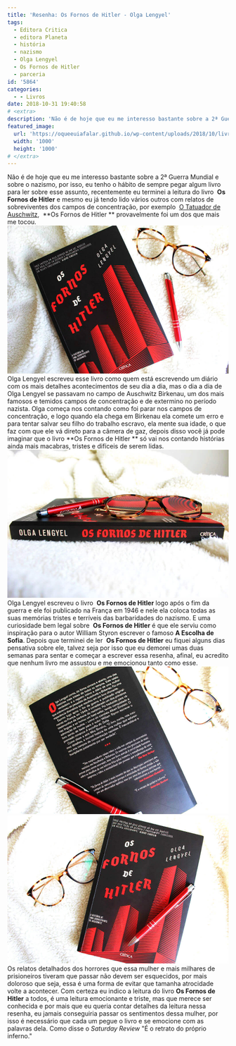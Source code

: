 ```yaml
---
title: 'Resenha: Os Fornos de Hitler - Olga Lengyel'
tags:
  - Editora Critica
  - editora Planeta
  - história
  - nazismo
  - Olga Lengyel
  - Os Fornos de Hitler
  - parceria
id: '5864'
categories:
  - - Livros
date: 2018-10-31 19:40:58
# <extra>
description: 'Não é de hoje que eu me interesso bastante sobre a 2ª Guerra Mundial e sobre o nazismo, por isso, eu tenho o hábito de sempre pegar algum livro para ler sobre esse assunto, recentemente eu terminei a leitura do livro  Os Fornos de Hitler  e mesmo eu já tendo lido vários outros com relatos de sobreviventes dos campos de concentração, por exemplo  O Tatuador de Auschwitz,  Os Fornos de Hitler  provavelmente foi um dos que mais me tocou. Olga Lengyel escreveu esse livro como quem está escrevendo um diário com os mais detalhes acontecimentos de seu dia a dia, mas o dia a dia de Olga Lengyel se passavam no campo de Auschwitz Birkenau, um dos mais famosos e temidos campos de concentração e de extermino no período nazista. Olga começa nos contando como foi parar nos campos de concentração, e &hellip;'
featured_image: 
  url: 'https://oqueeuiafalar.github.io/wp-content/uploads/2018/10/livro-os-fornos-de-hitler.jpg'
  width: '1000'
  height: '1000'
# </extra>
---
```


Não é de hoje que eu me interesso bastante sobre a 2ª Guerra Mundial e sobre o nazismo, por isso, eu tenho o hábito de sempre pegar algum livro para ler sobre esse assunto, recentemente eu terminei a leitura do livro  **Os Fornos de Hitler** e mesmo eu já tendo lido vários outros com relatos de sobreviventes dos campos de concentração, por exemplo  [O Tatuador de Auschwitz](http://natalia.blog.br/o-tatuador-de-auschwitz/),  **Os Fornos de Hitler ** provavelmente foi um dos que mais me tocou. ![capa do livro - Os fornos de Hitler](/wp-content/uploads/2018/10/capa-os-fornos-de-hitler.jpg "capa do livro - Os fornos de Hitler") Olga Lengyel escreveu esse livro como quem está escrevendo um diário com os mais detalhes acontecimentos de seu dia a dia, mas o dia a dia de Olga Lengyel se passavam no campo de Auschwitz Birkenau, um dos mais famosos e temidos campos de concentração e de extermino no período nazista. Olga começa nos contando como foi parar nos campos de concentração, e logo quando ela chega em Birkenau ela comete um erro e para tentar salvar seu filho do trabalho escravo, ela mente sua idade, o que faz com que ele vá direto para a câmera de gaz, depois disso você já pode imaginar que o livro **Os Fornos de Hitler ** só vai nos contando histórias ainda mais macabras, tristes e difíceis de serem lidas. ![Lombada do livro - Os fornos de Hitler](/wp-content/uploads/2018/10/lombada-livro-os-fornos-de-hitler.jpg "Lombada do livro - Os fornos de Hitler") Olga Lengyel escreveu o livro  **Os Fornos de Hitler** logo após o fim da guerra e ele foi publicado na França em 1946 e nele ela coloca todas as suas memórias tristes e terríveis das barbaridades do nazismo. E uma curiosidade bem legal sobre  **Os Fornos de Hitler** é que ele serviu como inspiração para o autor William Styron escrever o famoso **A Escolha de Sofia**. Depois que terminei de ler  **Os Fornos de Hitler** eu fiquei alguns dias pensativa sobre ele, talvez seja por isso que eu demorei umas duas semanas para sentar e começar a escrever essa resenha, afinal, eu acredito que nenhum livro me assustou e me emocionou tanto como esse. ![Contra capa - Os fornos de Hitler](/wp-content/uploads/2018/10/contra-capa-os-fornos-de-hitler.jpg "Contra capa - Os fornos de Hitler") ![Livro - Os Fornos de Hitler](/wp-content/uploads/2018/10/livro-os-fornos-de-hitler.jpg "Livro - Os Fornos de Hitler") Os relatos detalhados dos horrores que essa mulher e mais milhares de prisioneiros tiveram que passar não devem ser esquecidos, por mais doloroso que seja, essa é uma forma de evitar que tamanha atrocidade volte a acontecer. Com certeza eu indico a leitura do livro **Os Fornos de Hitler** a todos, é uma leitura emocionante e triste, mas que merece ser conhecida e por mais que eu queria contar detalhes da leitura nessa resenha, eu jamais conseguiria passar os sentimentos dessa mulher, por isso é necessário que cada um pegue o livro e se emocione com as palavras dela. Como disse o _Saturday Review_ "É o retrato do próprio inferno."

